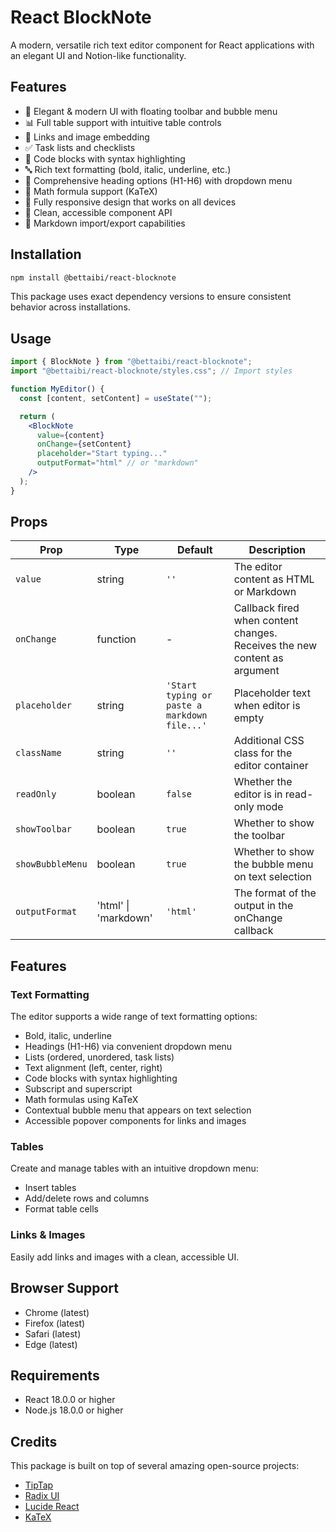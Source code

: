# React BlockNote

A modern, versatile rich text editor component for React applications with an elegant UI and Notion-like functionality.

## Features

- 🎨 Elegant & modern UI with floating toolbar and bubble menu
- 📊 Full table support with intuitive table controls
- 🔗 Links and image embedding
- ✅ Task lists and checklists
- 📝 Code blocks with syntax highlighting
- 🔤 Rich text formatting (bold, italic, underline, etc.)
- 📑 Comprehensive heading options (H1-H6) with dropdown menu
- 🧮 Math formula support (KaTeX)
- 📱 Fully responsive design that works on all devices
- 🎯 Clean, accessible component API
- 🔌 Markdown import/export capabilities

## Installation

```bash
npm install @bettaibi/react-blocknote
```

This package uses exact dependency versions to ensure consistent behavior across installations.

## Usage

```jsx
import { BlockNote } from "@bettaibi/react-blocknote";
import "@bettaibi/react-blocknote/styles.css"; // Import styles

function MyEditor() {
  const [content, setContent] = useState("");

  return (
    <BlockNote
      value={content}
      onChange={setContent}
      placeholder="Start typing..."
      outputFormat="html" // or "markdown"
    />
  );
}
```

## Props

| Prop             | Type                 | Default                                      | Description                                                               |
| ---------------- | -------------------- | -------------------------------------------- | ------------------------------------------------------------------------- |
| `value`          | string               | `''`                                         | The editor content as HTML or Markdown                                    |
| `onChange`       | function             | -                                            | Callback fired when content changes. Receives the new content as argument |
| `placeholder`    | string               | `'Start typing or paste a markdown file...'` | Placeholder text when editor is empty                                     |
| `className`      | string               | `''`                                         | Additional CSS class for the editor container                             |
| `readOnly`       | boolean              | `false`                                      | Whether the editor is in read-only mode                                   |
| `showToolbar`    | boolean              | `true`                                       | Whether to show the toolbar                                               |
| `showBubbleMenu` | boolean              | `true`                                       | Whether to show the bubble menu on text selection                         |
| `outputFormat`   | 'html' \| 'markdown' | `'html'`                                     | The format of the output in the onChange callback                         |

## Features

### Text Formatting

The editor supports a wide range of text formatting options:

- Bold, italic, underline
- Headings (H1-H6) via convenient dropdown menu
- Lists (ordered, unordered, task lists)
- Text alignment (left, center, right)
- Code blocks with syntax highlighting
- Subscript and superscript
- Math formulas using KaTeX
- Contextual bubble menu that appears on text selection
- Accessible popover components for links and images

### Tables

Create and manage tables with an intuitive dropdown menu:

- Insert tables
- Add/delete rows and columns
- Format table cells

### Links & Images

Easily add links and images with a clean, accessible UI.

## Browser Support

- Chrome (latest)
- Firefox (latest)
- Safari (latest)
- Edge (latest)

## Requirements

- React 18.0.0 or higher
- Node.js 18.0.0 or higher

## Credits

This package is built on top of several amazing open-source projects:

- [TipTap](https://tiptap.dev/)
- [Radix UI](https://www.radix-ui.com/)
- [Lucide React](https://lucide.dev/)
- [KaTeX](https://katex.org/)
